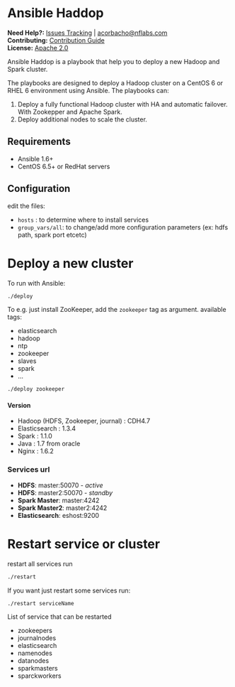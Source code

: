 # Ansible Haddop
**Need Help?:** [Issues Tracking](https://github.com/NFLabs/ansible-hadoop/issues) | [acorbacho@nflabs.com](mailto:acorbacho@nflabs.com) <br/>
**Contributing:** [Contribution Guide](https://github.com/NFLabs/ansible-hadoop/blob/master/CONTRIBUTING.md)<br/>
**License:** [Apache 2.0](https://github.com/NFLabs/ansible-hadoop/blob/master/LICENSE)


Ansible Haddop is a playbook that help you to deploy a new Hadoop and Spark cluster.


The playbooks are designed to deploy a Hadoop cluster on a CentOS 6 or RHEL 6 environment using Ansible. The playbooks can:

 1.  Deploy a fully functional Hadoop cluster with HA and automatic failover. With Zookepper and Apache Spark.
 2. Deploy additional nodes to scale the cluster.


## Requirements
 * Ansible 1.6+
 * CentOS 6.5+ or RedHat servers

## Configuration

edit the files:
 * `hosts` : to determine where to install services
 * `group_vars/all`: to change/add  more configuration parameters (ex: hdfs path, spark port etcetc)

# Deploy a new cluster

To run with Ansible:

```sh
./deploy
```

To e.g. just install ZooKeeper, add the `zookeeper` tag as argument.
available tags: 
 * elasticsearch
 * hadoop
 * ntp
 * zookeeper
 * slaves
 * spark
 * ...

```sh
./deploy zookeeper
```


#### Version
 * Hadoop (HDFS, Zookeeper, journal) : CDH4.7
 * Elasticsearch : 1.3.4
 * Spark : 1.1.0
 * Java : 1.7 from oracle
 * Nginx : 1.6.2

### Services url

 * **HDFS**: master:50070 - *active*
 * **HDFS**: master2:50070 - *standby*
 * **Spark Master**: master:4242
 * **Spark Master2**: master2:4242
 * **Elasticsearch**: eshost:9200

# Restart service or cluster

restart all services run 
```sh
./restart
```

If you want just restart some services run:

```sh
./restart serviceName
```

List of service that can be restarted
 * zookeepers
 * journalnodes
 * elasticsearch
 * namenodes
 * datanodes
 * sparkmasters
 * sparckworkers

